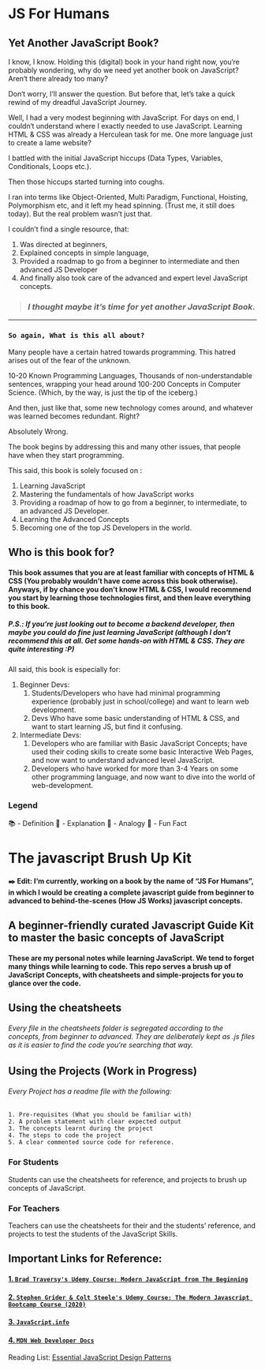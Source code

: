 # JS For Humans

## Yet Another JavaScript Book?

I know, I know. Holding this (digital) book in your hand right now, you‘re
probably wondering, why do we need yet another book on JavaScript? Aren‘t there
already too many?

Don‘t worry, I‘ll answer the question. But before that, let’s take a quick
rewind of my dreadful JavaScript Journey.

Well, I had a very modest beginning with JavaScript. For days on end, I couldn‘t
understand where I exactly needed to use JavaScript. Learning HTML & CSS was
already a Herculean task for me. One more language just to create a lame
website?

I battled with the initial JavaScript hiccups (Data Types, Variables,
Conditionals, Loops etc.).

Then those hiccups started turning into coughs.

I ran into terms like Object-Oriented, Multi Paradigm, Functional, Hoisting,
Polymorphism etc, and it left my head spinning. (Trust me, it still does today).
But the real problem wasn’t just that.

I couldn’t find a single resource, that:
1. Was directed at beginners, 
2. Explained concepts in simple language,
3. Provided a roadmap to go from a beginner to intermediate and then advanced JS Developer
4. And finally also took care of the advanced and expert level JavaScript
concepts.

> ### _I thought maybe it’s time for yet another JavaScript Book._

---

### `So again, What is this all about?`

Many people have a certain hatred towards programming. This hatred arises out of
the fear of the unknown.

10-20 Known Programming Languages, Thousands of non-understandable sentences,
wrapping your head around 100-200 Concepts in Computer Science. (Which, by the way, is just the tip of the iceberg.)

And then, just like that, some new technology comes around, and whatever was
learned becomes redundant. Right?

Absolutely Wrong.

The book begins by addressing this and many other issues, that people have when
they start programming.

This said, this book is solely focused on :

1. Learning JavaScript
2. Mastering the fundamentals of how JavaScript works
3. Providing a roadmap of how to go from a beginner, to intermediate, to an advanced JS Developer.
4. Learning the Advanced Concepts
5. Becoming one of the top JS Developers in the world.

## Who is this book for?

#### This book assumes that you are at least familiar with concepts of HTML & CSS (You probably wouldn’t have come across this book otherwise). Anyways, if by chance you don’t know HTML & CSS, I would recommend you start by learning those technologies first, and then leave everything to this book.

##### P.S.: If you‘re just looking out to become a backend developer, then maybe you could do fine just learning JavaScript (although I don‘t recommend this at all. Get some hands-on with HTML & CSS. They are quite interesting :P)

<!-- TODO: Add HTML CSS Links Here-->

All said, this book is especially for:

1. Beginner Devs:
   1. Students/Developers who have had minimal programming experience (probably
      just in school/college) and want to learn web development.
   2. Devs Who have some basic understanding of HTML & CSS, and want to start
      learning JS, but find it confusing.
2. Intermediate Devs:
   1. Developers who are familiar with Basic JavaScript Concepts; have used
      their coding skills to create some basic Interactive Web Pages, and now want to understand advanced level JavaScript.
   2. Developers who have worked for more than 3-4 Years on some other
      programming language, and now want to dive into the world of
      web-development.

### Legend

📚 - Definition 🧩 - Explanation 🎐 - Analogy 🚀 - Fun Fact


# The javascript Brush Up Kit

#### ✒️ Edit: I‘m currently, working on a book by the name of “JS For Humans”, in which I would be creating a complete javascript guide from beginner to advanced to behind-the-scenes (How JS Works) javascript concepts.

## A beginner-friendly curated Javascript Guide Kit to master the basic concepts of JavaScript

#### These are my personal notes while learning JavaScript. We tend to forget many things while learning to code. This repo serves a brush up of JavaScript Concepts, with cheatsheets and simple-projects for you to glance over the code.

## Using the cheatsheets

###### Every file in the cheatsheets folder is segregated according to the concepts, from beginner to advanced. They are deliberately kept as .js files as it is easier to find the code you‘re searching that way.

## Using the Projects (Work in Progress)

###### Every Project has a readme file with the following:

    1. Pre-requisites (What you should be familiar with)
    2. A problem statement with clear expected output
    3. The concepts learnt during the project
    4. The steps to code the project
    5. A clear commented source code for reference.

### For Students

Students can use the cheatsheets for reference, and projects to brush up
concepts of JavaScript.

### For Teachers

Teachers can use the cheatsheets for their and the students’ reference, and
projects to test the students of the JavaScript Skills.

## Important Links for Reference:

#### [1. `Brad Traversy's Udemy Course: Modern JavaScript from The Beginning`](https://www.udemy.com/course/modern-javascript-from-the-beginning/)

#### [2. `Stephen Grider & Colt Steele's Udemy Course: The Modern Javascript Bootcamp Course (2020)`](https://www.udemy.com/course/modern-javascript-from-the-beginning/)

#### [3. `JavaScript.info`](https://javascript.info/)

#### [4. `MDN Web Developer Docs`](https://developer.mozilla.org/en-US/docs/Web)

[comment]: # "This actually is the most platform independent comment"


Reading List:
[Essential JavaScript Design Patterns](https://addyosmani.com/resources/essentialjsdesignpatterns/book/)